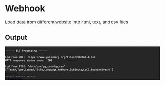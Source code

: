 **Webhook**
===
Load data from different website into html, text, and csv files

Output
--

![OVH Spreadsheet|250](screenshot_100-3.png)
